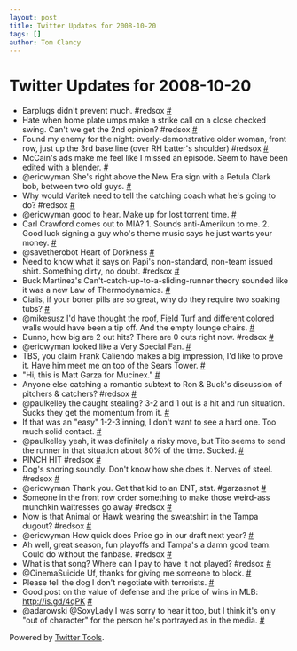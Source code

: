 ```yaml
---
layout: post
title: Twitter Updates for 2008-10-20
tags: []
author: Tom Clancy
---
```


# Twitter Updates for 2008-10-20

<ul>
	<li>Earplugs didn't prevent much. #redsox <a href="http://twitter.com/tclancy/statuses/966768483">#</a></li>
	<li>Hate when home plate umps make a strike call on a close checked swing. Can't we get the 2nd opinion? #redsox <a href="http://twitter.com/tclancy/statuses/966776385">#</a></li>
	<li>Found my enemy for the night: overly-demonstrative older woman, front row, just up the 3rd base line (over RH batter's shoulder) #redsox <a href="http://twitter.com/tclancy/statuses/966784417">#</a></li>
	<li>McCain's ads make me feel like I missed an episode. Seem to have been edited with a blender. <a href="http://twitter.com/tclancy/statuses/966789099">#</a></li>
	<li>@ericwyman She's right above the New Era sign with a Petula Clark bob, between two old guys. <a href="http://twitter.com/tclancy/statuses/966797894">#</a></li>
	<li>Why would Varitek need to tell the catching coach what he's going to do? #redsox <a href="http://twitter.com/tclancy/statuses/966800664">#</a></li>
	<li>@ericwyman good to hear. Make up for lost torrent time. <a href="http://twitter.com/tclancy/statuses/966801451">#</a></li>
	<li>Carl Crawford comes out to MIA? 1. Sounds anti-Amerikun to me. 2. Good luck signing a guy who's theme music says he just wants your money. <a href="http://twitter.com/tclancy/statuses/966802107">#</a></li>
	<li>@savetherobot Heart of Dorkness <a href="http://twitter.com/tclancy/statuses/966807085">#</a></li>
	<li>Need to know what it says on Papi's non-standard, non-team issued shirt. Something dirty, no doubt. #redsox <a href="http://twitter.com/tclancy/statuses/966814045">#</a></li>
	<li>Buck Martinez's Can't-catch-up-to-a-sliding-runner theory sounded like it was a new Law of Thermodynamics. <a href="http://twitter.com/tclancy/statuses/966850358">#</a></li>
	<li>Cialis, if your boner pills are so great, why do they require two soaking tubs? <a href="http://twitter.com/tclancy/statuses/966850720">#</a></li>
	<li>@mikesusz I'd have thought the roof, Field Turf and different colored walls would have been a tip off. And the empty lounge chairs. <a href="http://twitter.com/tclancy/statuses/966852234">#</a></li>
	<li>Dunno, how big are 2 out hits? There are 0 outs right now. #redsox <a href="http://twitter.com/tclancy/statuses/966867285">#</a></li>
	<li>@ericwyman looked like a Very Special Fan. <a href="http://twitter.com/tclancy/statuses/966867723">#</a></li>
	<li>TBS, you claim Frank Caliendo makes a big impression, I'd like to prove it. Have him meet me on top of the Sears Tower. <a href="http://twitter.com/tclancy/statuses/966868312">#</a></li>
	<li>"Hi, this is Matt Garza for Mucinex." <a href="http://twitter.com/tclancy/statuses/966884242">#</a></li>
	<li>Anyone else catching a romantic subtext to Ron &amp; Buck's discussion of pitchers &amp; catchers? #redsox <a href="http://twitter.com/tclancy/statuses/966884564">#</a></li>
	<li>@paulkelley the caught stealing? 3-2 and 1 out is a hit and run situation. Sucks they get the momentum from it. <a href="http://twitter.com/tclancy/statuses/966891559">#</a></li>
	<li>If that was an "easy" 1-2-3 inning, I don't want to see a hard one. Too much solid contact. <a href="http://twitter.com/tclancy/statuses/966894235">#</a></li>
	<li>@paulkelley yeah, it was definitely a risky move, but Tito seems to send the runner in that situation about 80% of the time. Sucked. <a href="http://twitter.com/tclancy/statuses/966898150">#</a></li>
	<li>PINCH HIT #redsox <a href="http://twitter.com/tclancy/statuses/966904873">#</a></li>
	<li>Dog's snoring soundly. Don't know how she does it. Nerves of steel. #redsox <a href="http://twitter.com/tclancy/statuses/966905651">#</a></li>
	<li>@ericwyman Thank you. Get that kid to an ENT, stat. #garzasnot <a href="http://twitter.com/tclancy/statuses/966924348">#</a></li>
	<li>Someone in the front row order something to make those weird-ass munchkin waitresses go away #redsox <a href="http://twitter.com/tclancy/statuses/966958859">#</a></li>
	<li>Now is that Animal or Hawk wearing the sweatshirt in the Tampa dugout? #redsox <a href="http://twitter.com/tclancy/statuses/966959353">#</a></li>
	<li>@ericwyman How quick does Price go in our draft next year? <a href="http://twitter.com/tclancy/statuses/966959687">#</a></li>
	<li>Ah well, great season, fun playoffs and Tampa's a damn good team. Could do without the fanbase. #redsox <a href="http://twitter.com/tclancy/statuses/966972224">#</a></li>
	<li>What is that song? Where can I pay to have it not played? #redsox <a href="http://twitter.com/tclancy/statuses/966974276">#</a></li>
	<li>@CinemaSuicide Uf, thanks for giving me someone to block. <a href="http://twitter.com/tclancy/statuses/967496360">#</a></li>
	<li>Please tell the dog I don't negotiate with terrorists. <a href="http://twitter.com/tclancy/statuses/967764740">#</a></li>
	<li>Good post on the value of defense and the price of wins in MLB: <a href="http://is.gd/4qPK" rel="nofollow">http://is.gd/4qPK</a> <a href="http://twitter.com/tclancy/statuses/967854690">#</a></li>
	<li>@adarowski @SoxyLady I was sorry to hear it too, but I think it's only "out of character" for the person he's portrayed as in the media. <a href="http://twitter.com/tclancy/statuses/967855572">#</a></li>
</ul>
<p>Powered by <a href="http://alexking.org/projects/wordpress">Twitter Tools</a>.</p>
